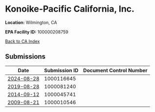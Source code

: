 # Konoike-Pacific California, Inc.

**Location:** Wilmington, CA

**EPA Facility ID:** 100000208759

[Back to CA Index](../../index.md)

## Submissions

| Date | Submission ID | Document Control Number |
|------|--------------|-------------------------|
| [2024-08-28](submissions/1000116645.md) | 1000116645 |  |
| [2019-08-28](submissions/1000081240.md) | 1000081240 |  |
| [2014-09-12](submissions/1000045741.md) | 1000045741 |  |
| [2009-08-21](submissions/1000010546.md) | 1000010546 |  |
